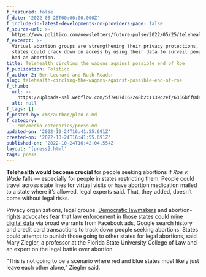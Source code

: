 ```yaml
---
f_featured: false
f_date: '2022-05-25T00:00:00.000Z'
f_include-in-latest-developments-on-providers-page: false
f_source-url: >-
  https://www.politico.com/newsletters/future-pulse/2022/05/25/telehealth-circling-the-wagons-against-possible-end-of-roe-00034595
f_excerpt: >-
  Virtual abortion groups are strengthening their privacy protections, fearing
  states could crack down on access by using their data to surveil people who
  had an abortion.
title: Telehealth circling the wagons against possible end of Roe
f_publication: Politico
f_author-2: Ben Leonard and Ruth Reader
slug: telehealth-circling-the-wagons-against-possible-end-of-roe
f_thumb:
  url: >-
    https://uploads-ssl.webflow.com/5f7e07d162248b2c1139d2ef/6356bff0dec905369d1ca8c9_download333.jpeg
  alt: null
f_tags: []
f_posted-by: cms/author/plan-c.md
f_category:
  - cms/media-categories/press.md
updated-on: '2022-10-24T16:41:55.691Z'
created-on: '2022-10-24T16:41:55.691Z'
published-on: '2022-10-24T16:42:04.554Z'
layout: '[press].html'
tags: press
---
```


**Telehealth would become crucial** for people seeking abortions if _Roe v. Wade_ falls — especially for people in states restricting them. People could travel across state lines for virtual visits or have abortion medication mailed to a state where it’s allowed, legal experts said. That, they added, doesn’t come without legal risks.

Privacy organizations, legal groups, [Democratic lawmakers](https://www.markey.senate.gov/news/press-releases/markey-joins-warren-and-eleven-senators-blasting-data-brokers-for-collecting-and-selling-cell-phone-location-data-of-people-who-visit-abortion-clinics) and abortion-rights advocates fear that law enforcement in those states could [mine digital data](https://www.politico.com/news/2022/05/20/uterus-surveillance-the-scramble-to-keep-abortion-data-from-prying-eyes-00033775) via broad warrants from Facebook ads, Google search history and credit card transactions to track down people seeking abortions. States could attempt to punish those going to other states for legal abortions, said Mary Ziegler, a professor at the Florida State University College of Law and an expert on the legal battle over abortion.

“This is not going to be a scenario where red and blue states most likely just leave each other alone,” Ziegler said.
